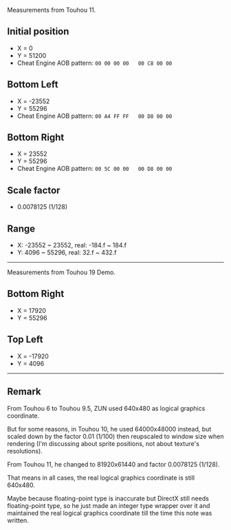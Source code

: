 Measurements from Touhou 11.
## Initial position
* X = 0
* Y = 51200
* Cheat Engine AOB pattern: `00 00 00 00   00 C8 00 00`
## Bottom Left
* X = -23552
* Y = 55296
* Cheat Engine AOB pattern: `00 A4 FF FF   00 D8 00 00`
## Bottom Right
* X = 23552
* Y = 55296
* Cheat Engine AOB pattern: `00 5C 00 00   00 D8 00 00`
## Scale factor
* 0.0078125 (1/128)
## Range
* X: -23552 ~ 23552, real: -184.f ~ 184.f
* Y: 4096 ~ 55296, real: 32.f ~ 432.f
---
Measurements from Touhou 19 Demo.
## Bottom Right
* X = 17920
* Y = 55296
## Top Left
* X = -17920
* Y = 4096
---
## Remark

From Touhou 6 to Touhou 9.5, ZUN used 640x480 as logical graphics coordinate.

But for some reasons, in Touhou 10, he used 64000x48000 instead, but scaled down by the factor 0.01 (1/100) then reupscaled to window size when rendering (I'm discussing about sprite positions, not about texture's resolutions).

From Touhou 11, he changed to 81920x61440 and factor 0.0078125 (1/128).

That means in all cases, the real logical graphics coordinate is still 640x480.

Maybe because floating-point type is inaccurate but DirectX still needs floating-point type, so he just made an integer type wrapper over it and maintained the real logical graphics coordinate till the time this note was written.
